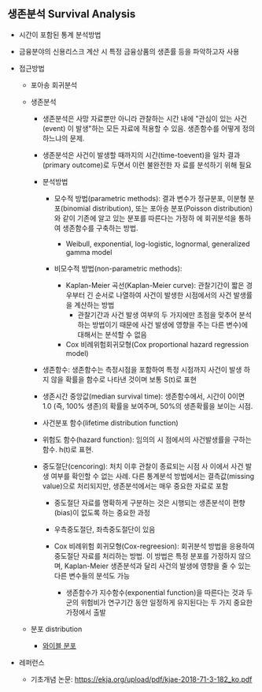 생존분석 Survival Analysis
------------------

* 시간이 포함된 통계 분석방법

* 금융분야의 신용리스크 계산 시 특정 금융상품의 생존률 등을 파악하고자 사용 

* 접근방법

  * 포아송 회귀분석

  * 생존분석

     * 생존분석은 사망 자료뿐만 아니라 관찰하는 시간 내에 "관심이 있는 사건(event) 이 발생"하는 모든 자료에 적용할 수 있음. 생존함수를 어떻게 정의하느냐의 문제. 
     * 생존분석은 사건이 발생할 때까지의 시간(time-toevent)을 일차 결과(primary outcome)로 두면서 이런 불완전한 자 료를 분석하기 위해 필요

     * 분석방법
     
        * 모수적 방법(parametric methods): 결과 변수가 정규분포, 이분형 분포(binomial distribution), 또는 포아송 분포(Poisson distribution)와 같이 기존에 알고 있는 분포를 따른다는 가정하 에 회귀분석을 통하여 생존함수를 구축하는 방법.
        
          * Weibull, exponential, log-logistic, lognormal, generalized gamma model 
          
        * 비모수적 방법(non-parametric methods):
        
          * Kaplan-Meier 곡선(Kaplan-Meier curve): 관찰기간이 짧은 경우부터 긴 순서로 나열하여 사건이 발생한 시점에서의 사건 발생률을 계산하는 방법
            * 관찰기간과 사건 발생 여부의 두 가지에만 초점을 맞추어 분석하는 방법이기 때문에 사건 발생에 영향을 주는 다른 변수)에 대해서는 분석할 수 없음
          * Cox 비례위험회귀모형(Cox proportional hazard regression model)

     * 생존함수: 생존함수는 측정시점을 포함하여 특정 시점까지 사건이 발생 하지 않을 확률을 함수로 나타낸 것이며 보통 S(t)로 표현
     * 생존시간 중앙값(median survival time): 생존함수에서, 시간이 0이면 1.0 (즉, 100% 생존)의 확률을 보여주며, 50%의 생존확률을 보이는 시점.

     * 사건분포 함수(lifetime distribution function)
     * 위험도 함수(hazard function): 임의의 시 점에서의 사건발생률을 구하는 함수. h(t)로 표현.

     * 중도절단(cencoring): 처치 이후 관찰이 종료되는 시점 사 이에서 사건 발생 여부를 확인할 수 없는 사례. 다른 통계분석 방법에서는 결측값(missing value)으로 처리되지만, 생존분석에서는 매우 중요한 자료로 포함
     
       * 중도절단 자료를 명확하게 구분하는 것은 시행되는 생존분석이 편향(bias)이 없도록 하는 중요한 과정
       
       * 우측중도절단, 좌측중도절단이 있음 
       
       * Cox 비례위험 회귀모형(Cox-regreesion): 회귀분석 방법을 응용하여 중도절단 자료를 처리하는 방법. 이 방법은 특정 분포를 가정하지 않으며, Kaplan-Meier 생존분석과 달리 사건의 발생에 영향을 줄 수 있는 다른 변수들의 분석도 가능
       
          * 생존함수가 지수함수(exponential function)을 따른다는 것과 두 군의 위험비가 연구기간 동안 일정하게 유지된다는 두 가지 중요한 가정에서 출발


  * 분포 distribution
    * [와이블 분포](https://github.com/Aliceleeme/TIL/blob/master/DataScience/Weibull-distribution.md)

* 레퍼런스 
   * 기초개념 논문: https://ekja.org/upload/pdf/kjae-2018-71-3-182_ko.pdf
   
